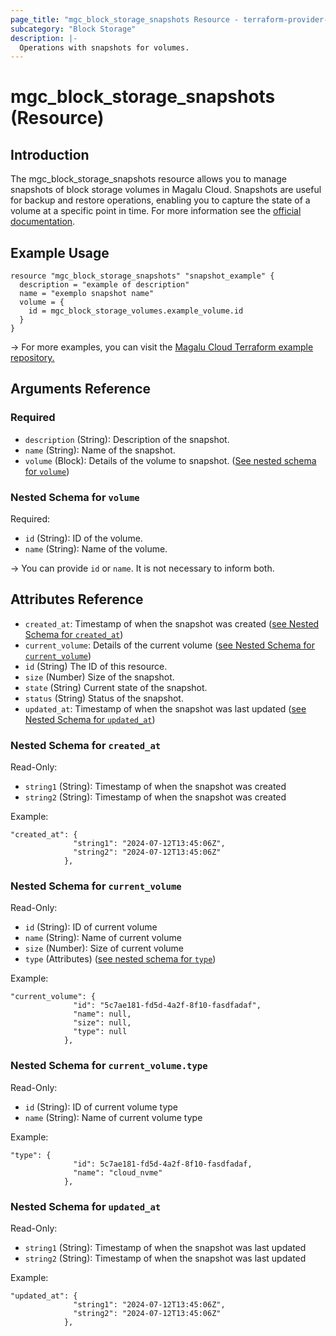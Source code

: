 ```yaml
---
page_title: "mgc_block_storage_snapshots Resource - terraform-provider-mgc"
subcategory: "Block Storage"
description: |-
  Operations with snapshots for volumes.
---
```


# mgc_block_storage_snapshots (Resource)

## Introduction

The mgc_block_storage_snapshots resource allows you to manage snapshots of block storage volumes in Magalu Cloud. Snapshots are useful for backup and restore operations, enabling you to capture the state of a volume at a specific point in time. For more information see the [official documentation](https://docs.magalu.cloud/docs/block-storage/overview).

## Example Usage

```hcl
resource "mgc_block_storage_snapshots" "snapshot_example" {
  description = "example of description"
  name = "exemplo snapshot name"
  volume = {
    id = mgc_block_storage_volumes.example_volume.id
  }
}
```

-> For more examples, you can visit the [Magalu Cloud Terraform example repository.](https://github.com/MagaluCloud/terraform-examples)

<!-- schema generated by tfplugindocs -->
## Arguments Reference

### Required

- `description` (String): Description of the snapshot.
- `name` (String): Name of the snapshot.
- `volume` (Block): Details of the volume to snapshot. ([See nested schema for `volume`](#nestedatt--volume))

<a id="nestedatt--volume"></a>
### Nested Schema for `volume`

Required:

- `id` (String): ID of the volume.
- `name` (String): Name of the volume.

->  You can provide `id` or `name`. It is not necessary to inform both.

## Attributes Reference

- `created_at`: Timestamp of when the snapshot was created ([see Nested Schema for `created_at`](#nestedatt--created_at))
- `current_volume`: Details of the current volume  ([see Nested Schema for `current_volume`](#nestedatt--current_volume))
- `id` (String) The ID of this resource.
- `size` (Number) Size of the snapshot.
- `state` (String) Current state of the snapshot.
- `status` (String) Status of the snapshot.
- `updated_at`: Timestamp of when the snapshot was last updated ([see Nested Schema for `updated_at`](#nestedatt--updated_at))


<a id="nestedatt--created_at"></a>
### Nested Schema for `created_at`

Read-Only:

- `string1` (String): Timestamp of when the snapshot was created
- `string2` (String): Timestamp of when the snapshot was created

Example:
```hcl
"created_at": {
              "string1": "2024-07-12T13:45:06Z",
              "string2": "2024-07-12T13:45:06Z"
            },
```

<a id="nestedatt--current_volume"></a>
### Nested Schema for `current_volume`

Read-Only:

- `id` (String): ID of current volume
- `name` (String): Name of current volume
- `size` (Number): Size of current volume
- `type` (Attributes) ([see nested schema for `type`](#nestedatt--current_volume--type))

Example:
```hcl
"current_volume": {
              "id": "5c7ae181-fd5d-4a2f-8f10-fasdfadaf",
              "name": null,
              "size": null,
              "type": null
            },
```

<a id="nestedatt--current_volume--type"></a>
### Nested Schema for `current_volume.type`

Read-Only:

- `id` (String): ID of current volume type
- `name` (String): Name of current volume type

Example:
```hcl
"type": {
              "id": 5c7ae181-fd5d-4a2f-8f10-fasdfadaf,
              "name": "cloud_nvme"
            },
```

<a id="nestedatt--updated_at"></a>
### Nested Schema for `updated_at`

Read-Only:

- `string1` (String): Timestamp of when the snapshot was last updated
- `string2` (String): Timestamp of when the snapshot was last updated

Example:
```hcl
"updated_at": {
              "string1": "2024-07-12T13:45:06Z",
              "string2": "2024-07-12T13:45:06Z"
            },
```
